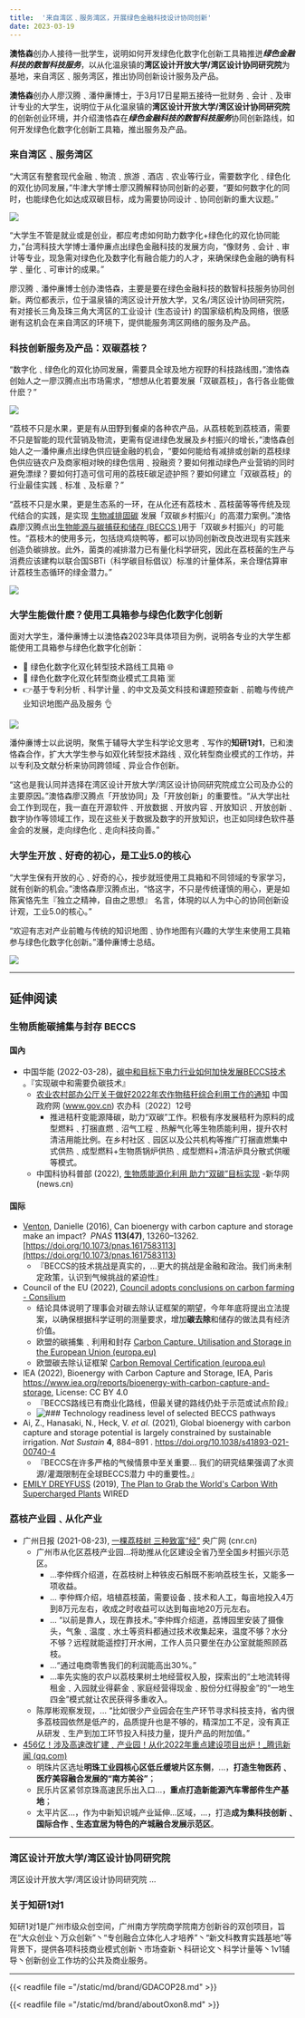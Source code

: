 ```yaml
---
title:  '来自湾区﹑服务湾区，开展绿色金融科技设计协同创新'
date: 2023-03-19
---
```


**澳恪森**创办人接待一批学生，说明如何开发绿色化数字化创新工具箱推迸***绿色金融科技的数智科技服务***，以从化温泉镇的**湾区设计开放大学/湾区设计协同研究院**为基地，来自湾区﹑服务湾区，推出协同创新设计服务及产品。

<!--more-->
**澳恪森**创办人廖汉腾﹑潘仲亷博士，于3月17日星期五接待一批财务﹑会计﹑及审计专业的大学生，说明位于从化温泉镇的**湾区设计开放大学/湾区设计协同研究院**的创新创业环境，并介绍澳恪森在***绿色金融科技的数智科技服务***协同创新路线，如何开发绿色化数字化创新工具箱，推出服务及产品。


### 来自湾区﹑服务湾区

“大湾区有整套现代金融﹑物流﹑旅游﹑酒店﹑农业等行业，需要数字化﹑绿色化的双化协同发展，”牛津大学博士廖汉腾解释协同创新的必要，“要如何数字化的同时，也能绿色化如达成双碳目标，成为需要协同设计﹑协同创新的重大议题。”

![](contact.jpg)

“大学生不管是就业或是创业，都应考虑如何助力数字化+绿色化的双化协同能力，”台湾科技大学博士潘仲亷点出绿色金融科技的发展方向，“像财务﹑会计﹑审计等专业，现急需对绿色化及数字化有融合能力的人才，来确保绿色金融的确有科学﹑量化﹑可审计的成果。”

廖汉腾﹑潘仲亷博士创办澳恪森，主要是要在绿色金融科技的数智科技服务协同创新。两位都表示，位于温泉镇的湾区设计开放大学，又名/湾区设计协同研究院，有对接长三角及珠三角大湾区的工业设计 (生态设计) 的国家级机构及网络，很感谢有这机会在来自湾区的环境下，提供能服务湾区网络的服务及产品。

### 科技创新服务及产品：双碳荔枝？

“数字化﹑绿色化的双化协同发展，需要具全球及地方视野的科技路线图，”澳恪森创始人之一廖汉腾点出市场需求，“想想从化若要发展「双碳荔枝」，各行各业能做什麽？”

![](./荔枝_Lychee_harvesting.jpg)

“荔枝不只是水果，更是有从田野到餐桌的各种农产品，从荔枝乾到荔枝酒，需要不只是智能的现代营销及物流，更需有促进绿色发展及乡村振兴的增长，”澳恪森创始人之一潘仲亷点出绿色供应链金融的机会，“要如何能给有减排或创新的荔枝绿色供应链农户及商家相对映的绿色信用﹑投融资？要如何推动绿色产业营销的同时避免漂绿？要如何打造可信可用的荔枝E碳足迹护照？要如何建立「双碳荔枝」的行业最佳实践﹑标准﹑及标章？”

“荔枝不只是水果，更是生态系的一环，在从化还有荔枝木﹑荔枝菌等等传统及现代结合的实践，是实现 [生物减排固碳](http://lyj.gd.gov.cn/news/special/forum/content/post_3629236.html) 发展「双碳乡村振兴」的高潜力案例。”澳恪森廖汉腾点出[生物能源与碳捕获和储存 (BECCS )](https://www.eco.gov.cn/news_info/51244.html)用于「双碳乡村振兴」的可能性。“荔枝木的使用多元，包括烧鸡烧鸭等，都可以协同创新改良改进现有实践来创造负碳排放。此外，菌类的减排潜力已有量化科学研究，因此在荔枝菌的生产与消费应该建构以联合国SBTi（科学碳目标倡议）标准的计量体系，来合理估算审计荔枝生态循环的绿金潜力。”

![](Lychees.jpg)

### 大学生能做什麽？使用工具箱参与绿色化数字化创新

面对大学生，潘仲亷博士以澳恪森2023年具体项目为例，说明各专业的大学生都能使用工具箱参与绿色化数字化创新：

* 🌱 绿色化数字化双化转型技术路线工具箱 🌐
* 🎁 绿色化数字化双化转型商业模式工具箱 🈺
* 👉基于专利分析﹑科学计量﹑的中文及英文科技和课题预查新﹑前瞻与传统产业知识地图产品及服务 👌

![](./group_photo_at_office.jpg)

潘仲亷博士以此说明，聚焦于辅导大学生科学论文思考﹑写作的**知研1对1**，已和澳恪森合作，扩大大学生参与如双化转型技术路线﹑双化转型商业模式的工作坊，并以专利及文献分析来协同跨领域﹑异业合作创新。

“这也是我认同并选择在湾区设计开放大学/湾区设计协同研究院成立公司及办公的主要原因。”澳恪森廖汉腾点「开放协同」及「开放创新」的重要性。“从大学出社会工作到现在，我一直在开源软件﹑开放数据﹑开放内容﹑开放知识﹑开放创新﹑数字协作等领域工作，现在这些关于数据及数字的开放知识，也正如同绿色软件基金会的发展，走向绿色化﹑走向科技向善。”

### 大学生开放﹑好奇的初心，是工业5.0的核心

“大学生保有开放的心﹑好奇的心，按步就班使用工具箱和不同领域的专家学习，就有创新的机会。”澳恪森廖汉腾点出，“恪这字，不只是传统谨慎的用心，更是如陈寅恪先生『独立之精神，自由之思想』 名言，体現的以人为中心的协同创新设计观，工业5.0的核心。”

“欢迎有志对产业前瞻与传统的知识地图﹑协作地图有兴趣的大学生来使用工具箱参与绿色化数字化创新。”潘仲亷博士总结。

![](coders.jpg)


-----

## 延伸阅读

### 生物质能碳捕集与封存 BECCS

#### 国內
*  中国华能 (2022-03-28)，[碳中和目标下电力行业如何加快发展BECCS技术](https://m.thepaper.cn/newsDetail_forward_17338633) 。『实现碳中和需要负碳技术』 
	* [农业农村部办公厅关于做好2022年农作物秸秆综合利用工作的通知](http://www.gov.cn/zhengce/zhengceku/2022-04/26/content_5687228.htm) 中国政府网 (www.gov.cn) 农办科〔2022〕12号 
		* 推进秸秆变能源降碳，助力“双碳”工作。积极有序发展秸秆为原料的成型燃料﹑打捆直燃﹑沼气工程﹑热解气化等生物质能利用，提升农村清洁用能比例。在乡村社区﹑园区以及公共机构等推广打捆直燃集中式供热﹑成型燃料+生物质锅炉供热﹑成型燃料+清洁炉具分散式供暖等模式。
	* 中国科协科普部 (2022), [生物质能源化利用 助力“双碳”目标实现](http://www.news.cn/science/2022-11/10/c_1310675250.htm) -新华网 (news.cn)
 
#### 国际
* [Venton](https://www.pnas.org/doi/10.1073/pnas.1617583113#con), Danielle (2016), Can bioenergy with carbon capture and storage make an impact?  _PNAS_ **113(47)**, 13260–13262. [https://doi.org/10.1073/pnas.1617583113](https://doi.org/10.1073/pnas.1617583113)
	* 『BECCS的技术挑战是真实的，...更大的挑战是金融和政治。我们尚未制定政策，认识到气候挑战的紧迫性』
* Council of the EU (2022), [Council adopts conclusions on carbon farming - Consilium](https://www.consilium.europa.eu/en/press/press-releases/2022/04/07/council-adopts-conclusions-on-carbon-farming/) 
	* 结论具体说明了理事会对碳去除认证框架的期望，今年年底将提出立法提案，以确保根据科学证明的测量要求，增加**碳去除**和储存的做法具有经济价值。
	* 欧盟的碳捕集﹑利用和封存 [Carbon Capture, Utilisation and Storage in the European Union (europa.eu)](https://setis.ec.europa.eu/carbon-capture-utilisation-and-storage-european-union_en)
	* 欧盟碳去除认证框架 [Carbon Removal Certification (europa.eu)](https://climate.ec.europa.eu/eu-action/sustainable-carbon-cycles/carbon-removal-certification_en)
* IEA (2022), Bioenergy with Carbon Capture and Storage, IEA, Paris https://www.iea.org/reports/bioenergy-with-carbon-capture-and-storage, License: CC BY 4.0
	* 『BECCS路线已有商业化路线，但最关键的路线仍处于示范或试点阶段』
	* ![### Technology readiness level of selected BECCS pathways](https://iea.imgix.net/e60f99ce-4e3e-4bea-a400-9bd884b5bd5b/BECCS-TRL-v2.png?auto=compress%2Cformat&fit=min&q=80&rect=0%2C0%2C3000%2C1500&w=2560&fit=crop&fm=jpg&q=70&auto=format&h=1280)
*  Ai, Z., Hanasaki, N., Heck, V. _et al._ (2021), Global bioenergy with carbon capture and storage potential is largely constrained by sustainable irrigation. _Nat Sustain_ **4**, 884–891 . https://doi.org/10.1038/s41893-021-00740-4
	* 『BECCS在许多严格的气候情景中至关重要...  我们的研究结果强调了水资源/灌溉限制在全球BECCS潜力
中的重要性。』
* [EMILY DREYFUSS](https://www.wired.com/author/emily-dreyfuss) (2019), [The Plan to Grab the World's Carbon With Supercharged Plants](https://www.wired.com/story/the-plan-to-grab-the-worlds-carbon-with-supercharged-plants/)  WIRED

### 荔枝产业园﹑从化产业

* 广州日报 (2021-08-23),  [一棵荔枝树 三种致富“经”](http://food.cnr.cn/focus/20210823/t20210823_525575542.shtml) 央广网 (cnr.cn) 
	* 广州市从化区荔枝产业园...将助推从化区建设全省乃至全国乡村振兴示范区。
		* ...李仲辉介绍道，在荔枝树上种铁皮石斛既不影响荔枝生长，又能多一项收益。
		* ... 李仲辉介绍，培植荔枝菌，需要设备﹑技术和人工，每亩地投入4万到8万元左右，收成之时收益可以达到每亩地20万元左右。
		* ... “以前是靠人，现在靠技术。”李仲辉介绍道，荔博园里安装了摄像头，气象﹑温度﹑水土等资料都通过技术收集起来，温度不够？水分不够？远程就能遥控打开水闸，工作人员只要坐在办公室就能照顾荔枝。
		* ...“通过电商零售我们的利润能高出30%。”
		* ...率先实施的农户以荔枝果树土地经营权入股，探索出的“土地流转得租金﹑入园就业得薪金﹑家庭经营得现金﹑股份分红得股金”的“一地生四金”模式就让农民获得多重收入。
	* 陈厚彬观察发现，... “比如很少产业园会在生产环节寻求科技支持，省内很多荔枝园依然是低产的，品质提升也是不够的，精深加工不足，没有真正从研发﹑生产到加工环节投入科技力量，提升产品的附加值。”
* [456亿！涉及高速改扩建﹑产业园！从化2022年重点建设项目出炉！_腾讯新闻 (qq.com)](https://new.qq.com/rain/a/20220323A09G1Z00)
	* 明珠片区选址**明珠工业园核心区低丘缓坡片区东侧**，...，**打造生物医药﹑医疗美容融合发展的“南方美谷”**；
	* 民乐片区紧邻京珠高速民乐出入口...，**重点打造新能源汽车零部件生产基地**；
	* 太平片区...，作为中新知识城产业延伸...区域，...，打造**成为集科技创新﹑国际合作﹑生态宜居为特色的产城融合发展示范区**。


-----


### 湾区设计开放大学/湾区设计协同研究院
湾区设计开放大学/湾区设计协同研究院 ...

### 关于知研1对1
知研1对1是广州市级众创空间，广州南方学院商学院南方创新谷的双创项目，旨在“大众创业丶万众创新”丶“专创融合立体化人才培养”丶“新文科教育实践基地”等背景下，提供各项科技商业模式创新丶市场查新丶科研论文丶科学计量等丶1v1辅导丶创新创业工作坊的公共及商业服务。


---

{{< readfile file ="/static/md/brand/GDACOP28.md" >}}

{{< readfile file ="/static/md/brand/aboutOxon8.md" >}}